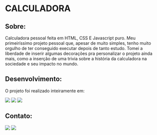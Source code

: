 # CALCULADORA

<h2>Sobre:</h2>
  Calculadora pessoal feita em HTML, CSS E Javascript puro. Meu primeiríssimo projeto pessoal que, apesar de muito simples, tenho muito orgulho de ter conseguido executar depois de tanto estudo. Tomei a liberdade de inserir algumas decorações pra personalizar o projeto ainda mais, como a inserção de uma trivia sobre a história da calculadora na sociedade e seu impacto no mundo.

<h2>Desenvolvimento:</h2>
  O projeto foi realizado inteiramente em:

<image src = "https://img.shields.io/badge/HTML-239120?style=for-the-badge&logo=html5&logoColor=white"> <image src = "https://img.shields.io/badge/CSS-239120?&style=for-the-badge&logo=css3&logoColor=white"> <image src = "https://img.shields.io/badge/JavaScript-F7DF1E?style=for-the-badge&logo=javascript&logoColor=black">
  
<h2>Contato:</h2>
  <a href="mailto:ronaldofslopes@gmail.com"><image src = "https://img.shields.io/badge/Gmail-D14836?style=for-the-badge&logo=gmail&logoColor=white"></a>
<a href="https://api.whatsapp.com/send?phone=5521979433173"><image src = "https://img.shields.io/badge/WhatsApp-25D366?style=for-the-badge&logo=whatsapp&logoColor=white"></a>

